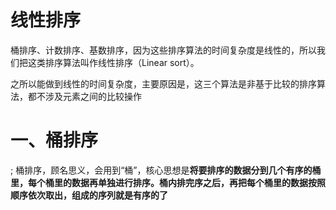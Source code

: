 # 线性排序



桶排序、计数排序、基数排序，因为这些排序算法的时间复杂度是线性的，所以我们把这类排序算法叫作线性排序（Linear sort）。

之所以能做到线性的时间复杂度，主要原因是，这三个算法是非基于比较的排序算法，都不涉及元素之间的比较操作



# 一、桶排序


;
桶排序，顾名思义，会用到“桶”，核心思想是**将要排序的数据分到几个有序的桶里，每个桶里的数据再单独进行排序。桶内排完序之后，再把每个桶里的数据按照顺序依次取出，组成的序列就是有序的了**























